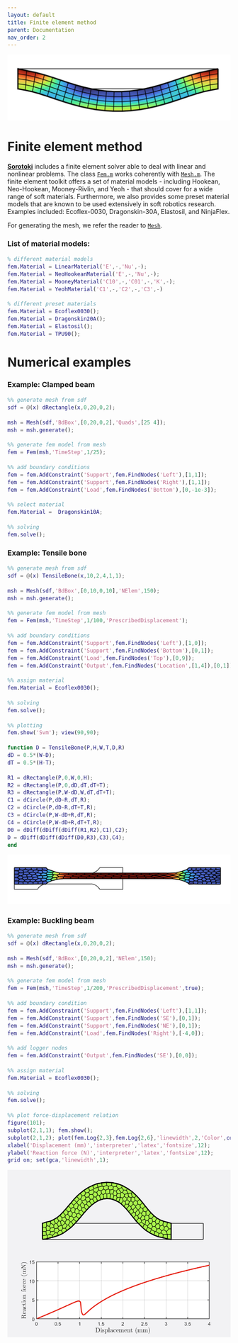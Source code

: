 ```yaml
---
layout: default
title: Finite element method
parent: Documentation
nav_order: 2
---
```


<div align="center"> <img src="./img/fem_beam.png" width="550"> </div>

# Finite element method
[**Sorotoki**](https://bjcaasenbrood.github.io/SorotokiCode/) includes a finite element solver able to deal with linear and nonlinear problems. The class [`Fem.m`](./finite-elements.html) works coherently with [`Mesh.m`](./meshing.html). The finite element toolkit offers a set of material models - including Hookean, Neo-Hookean, Mooney-Rivlin, and Yeoh - that should cover for a wide range of soft materials. Furthermore, we also provides some preset material models that are known to be used extensively in soft robotics research. Examples included: Ecoflex-0030, Dragonskin-30A, Elastosil, and NinjaFlex.

For generating the mesh, we refer the reader to [`Mesh`](./meshing.html). 

### List of material models:
```matlab
% different material models
fem.Material = LinearMaterial('E',-,'Nu',-);           
fem.Material = NeoHookeanMaterial('E',-,'Nu',-);     
fem.Material = MooneyMaterial('C10',-,'C01',-,'K',-); 
fem.Material = YeohMaterial('C1',-,'C2',-,'C3',-)  
                            
% different preset materials
fem.Material = Ecoflex0030();
fem.Material = Dragonskin20A();   	 
fem.Material = Elastosil();   	 
fem.Material = TPU90();   	 
```

# Numerical examples

### Example: Clamped beam 
```matlab
%% generate mesh from sdf
sdf = @(x) dRectangle(x,0,20,0,2);

msh = Mesh(sdf,'BdBox',[0,20,0,2],'Quads',[25 4]);
msh = msh.generate();

%% generate fem model from mesh
fem = Fem(msh,'TimeStep',1/25);

%% add boundary conditions
fem = fem.AddConstraint('Support',fem.FindNodes('Left'),[1,1]);
fem = fem.AddConstraint('Support',fem.FindNodes('Right'),[1,1]);
fem = fem.AddConstraint('Load',fem.FindNodes('Bottom'),[0,-1e-3]);

%% select material
fem.Material =  Dragonskin10A;

%% solving
fem.solve();
```


### Example: Tensile bone
```matlab
%% generate mesh from sdf
sdf = @(x) TensileBone(x,10,2,4,1,1);

msh = Mesh(sdf,'BdBox',[0,10,0,10],'NElem',150);
msh = msh.generate();

%% generate fem model from mesh
fem = Fem(msh,'TimeStep',1/100,'PrescribedDisplacement');

%% add boundary conditions
fem = fem.AddConstraint('Support',fem.FindNodes('Left'),[1,0]);
fem = fem.AddConstraint('Support',fem.FindNodes('Bottom'),[0,1]);
fem = fem.AddConstraint('Load',fem.FindNodes('Top'),[0,9]);
fem = fem.AddConstraint('Output',fem.FindNodes('Location',[1,4]),[0,1]);

%% assign material
fem.Material = Ecoflex0030();

%% solving
fem.solve();

%% plotting
fem.show('Svm'); view(90,90);

function D = TensileBone(P,H,W,T,D,R)
dD = 0.5*(W-D);
dT = 0.5*(H-T);

R1 = dRectangle(P,0,W,0,H);
R2 = dRectangle(P,0,dD,dT,dT+T);
R3 = dRectangle(P,W-dD,W,dT,dT+T);
C1 = dCircle(P,dD-R,dT,R);
C2 = dCircle(P,dD-R,dT+T,R);
C3 = dCircle(P,W-dD+R,dT,R);
C4 = dCircle(P,W-dD+R,dT+T,R);
D0 = dDiff(dDiff(dDiff(R1,R2),C1),C2);
D = dDiff(dDiff(dDiff(D0,R3),C3),C4);
end
```
<div align="center"> <img src="./img/fem_tensile.png" width="550"> </div>

### Example: Buckling beam 
```matlab
%% generate mesh from sdf
sdf = @(x) dRectangle(x,0,20,0,2);

msh = Mesh(sdf,'BdBox',[0,20,0,2],'NElem',150);
msh = msh.generate();

%% generate fem model from mesh
fem = Fem(msh,'TimeStep',1/200,'PrescribedDisplacement',true);

%% add boundary condition
fem = fem.AddConstraint('Support',fem.FindNodes('Left'),[1,1]);
fem = fem.AddConstraint('Support',fem.FindNodes('SE'),[0,1]);
fem = fem.AddConstraint('Support',fem.FindNodes('NE'),[0,1]);
fem = fem.AddConstraint('Load',fem.FindNodes('Right'),[-4,0]);

%% add logger nodes
fem = fem.AddConstraint('Output',fem.FindNodes('SE'),[0,0]);

%% assign material
fem.Material = Ecoflex0030();

%% solving
fem.solve();

%% plot force-displacement relation
figure(101);
subplot(2,1,1); fem.show();
subplot(2,1,2); plot(fem.Log{2,3},fem.Log{2,6},'linewidth',2,'Color',col(2));
xlabel('Displacement (mm)','interpreter','latex','fontsize',12);
ylabel('Reaction force (N)','interpreter','latex','fontsize',12);
grid on; set(gca,'linewidth',1);
```

<div align="center"> <img src="./img/fem_buckle.png" width="550"> </div>
